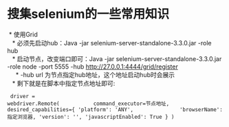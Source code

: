 # 搜集selenium的一些常用知识
  * 使用Grid</br>
    * 必须先启动hub：Java -jar selenium-server-standalone-3.3.0.jar -role hub</br>
    * 启动节点，改变端口即可：Java -jar selenium-server-standalone-3.3.0.jar -role node -port 5555 -hub http://27.0.0.1:4444/grid/register </br>
      * -hub url 为节点指定hub地址，这个地址启动hub时会展示</br>
    * 剩下就是在脚本中指定节点地址即可:
    <pre><code>
      driver = webdriver.Remote(
            command_executor=节点地址,
            desired_capabilities={
                'platform': 'ANY',
                'browserName': 指定浏览器,
                'version': '',
                'javascriptEnabled': True
            }
        )
    </pre></code>
